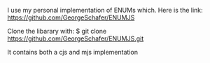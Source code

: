 I use my personal implementation of ENUMs which. Here is the link:
https://github.com/GeorgeSchafer/ENUMJS

Clone the libarary with:
$ git clone https://github.com/GeorgeSchafer/ENUMJS.git

It contains both a cjs and mjs implementation